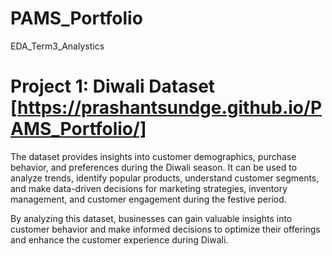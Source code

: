 # PAMS_Portfolio
EDA_Term3_Analystics
# Project 1: Diwali Dataset [https://prashantsundge.github.io/PAMS_Portfolio/]

The dataset provides insights into customer demographics, purchase behavior, and preferences during the Diwali season. It can be used to analyze trends, identify popular products, understand customer segments, and make data-driven decisions for marketing strategies, inventory management, and customer engagement during the festive period.

By analyzing this dataset, businesses can gain valuable insights into customer behavior and make informed decisions to optimize their offerings and enhance the customer experience during Diwali.
